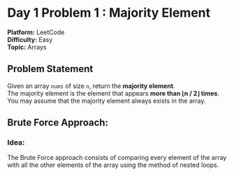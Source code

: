 # Day 1 Problem 1 : Majority Element  
**Platform:** LeetCode  
**Difficulty:** Easy  
**Topic:** Arrays 

##  Problem Statement  
Given an array `nums` of size `n`, return the **majority element**.  
The majority element is the element that appears **more than ⌊n / 2⌋ times**.  
You may assume that the majority element always exists in the array.  

## Brute Force Approach:
### Idea: 
The Brute Force approach consists of comparing every element of the array with all the other elements of the array using the method of nested loops.
